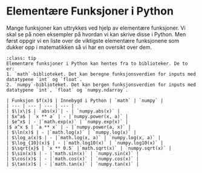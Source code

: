 # Elementære Funksjoner i Python

Mange funksjoner kan uttrykkes ved hjelp av elementære funksjoner. Vi skal se på noen eksempler på hvordan vi kan skrive disse i Python. Men først oppgir vi en liste over de viktigste elementære funksjonene som dukker opp i matematikken så vi har en oversikt over dem.

```{admonition}  Liste over elementære funksjoner
:class: tip
Elementære funksjoner i Python kan hentes fra to biblioteker. De to er:
1. `math`-biblioteket. Det kan beregne funksjonsverdien for inputs med datatypene `int` og `float`.
2. `numpy`-biblioteket. Det kan bergen funksjonsverdien for inputs med datatypene `int`, `float` og `numpy.ndarray`.

| Funksjon $f(x)$ | Innebygd i Python | `math` | `numpy` |
| --- | --- | --- | --- |
| $\|x\|$ | `abs(x)`| - | `numpy.abs(x)` |
| $x^a$ | `x ** a` | - |`numpy.power(x, a)` |
| $e^x$ | - |`math.exp(x)` | `numpy.exp(x)` |
|$ a^x $ | `a ** x` | - |`numpy.power(a, x)` |
| $\ln(x)$ | - |`math.log(x)` | `numpy.log(x)` |
| $\log_a(x)$ | - |`math.log(x, a)` | `numpy.log(x, a)` |
| $\log_{10}(x)$ | - |`math.log10(x)` | `numpy.log10(x)` |
| $\sqrt{x}$ | `x ** 0.5` |`math.sqrt(x)` | `numpy.sqrt(x)` |
| $\sin(x)$ | - |`math.sin(x)` | `numpy.sin(x)` |
| $\cos(x)$ | - |`math.cos(x)` | `numpy.cos(x)` |
| $\tan(x)$ | - |`math.tan(x)` | `numpy.tan(x)` |


```